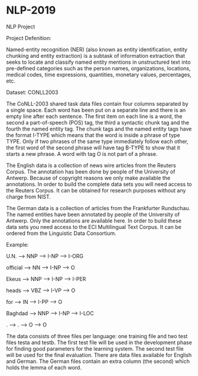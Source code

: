 # NLP-2019
NLP Project 

Project Defenition:

Named-entity recognition (NER) (also known as entity identification, entity chunking and entity extraction) is a subtask of information extraction that seeks to locate and classify named entity mentions in unstructured text into pre-defined categories such as the person names, organizations, locations, medical codes, time expressions, quantities, monetary values, percentages, etc.

Dataset: CONLL2003

The CoNLL-2003 shared task data files contain four columns separated by a single space. Each word has been put on a separate line and there is an empty line after each sentence. The first item on each line is a word, the second a part-of-speech (POS) tag, the third a syntactic chunk tag and the fourth the named entity tag. The chunk tags and the named entity tags have the format I-TYPE which means that the word is inside a phrase of type TYPE. Only if two phrases of the same type immediately follow each other, the first word of the second phrase will have tag B-TYPE to show that it starts a new phrase. A word with tag O is not part of a phrase.

The English data is a collection of news wire articles from the Reuters Corpus. The annotation has been done by people of the University of Antwerp. Because of copyright reasons we only make available the annotations. In order to build the complete data sets you will need access to the Reuters Corpus. It can be obtained for research purposes without any charge from NIST.

The German data is a collection of articles from the Frankfurter Rundschau. The named entities have been annotated by people of the University of Antwerp. Only the annotations are available here. In order to build these data sets you need access to the ECI Multilingual Text Corpus. It can be ordered from the Linguistic Data Consortium.

Example:

   U.N. -->         NNP -->  I-NP -->  I-ORG   
   
   official -->     NN -->   I-NP -->  O 
   
   Ekeus -->        NNP -->  I-NP -->  I-PER 
   
   heads -->        VBZ -->  I-VP -->  O 
   
   for -->          IN -->   I-PP -->  O 
   
   Baghdad -->      NNP -->  I-NP -->  I-LOC 
   
   . -->            . -->    O -->     O 
   
The data consists of three files per language: one training file and two test files testa and testb. The first test file will be used in the development phase for finding good parameters for the learning system. The second test file will be used for the final evaluation. There are data files available for English and German. The German files contain an extra column (the second) which holds the lemma of each word.
